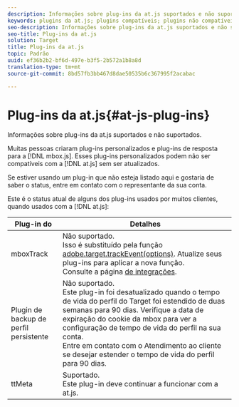 ```yaml
---
description: Informações sobre plug-ins da at.js suportados e não suportados.
keywords: plugins da at.js; plugins compatíveis; plugins não compatíveis
seo-description: Informações sobre plug-ins da at.js suportados e não suportados.
seo-title: Plug-ins da at.js
solution: Target
title: Plug-ins da at.js
topic: Padrão
uuid: ef36b2b2-bf6d-497e-b3f5-2b572a1b8a8d
translation-type: tm+mt
source-git-commit: 8bd57fb3bb467d8dae50535b6c367995f2acabac

---
```



# Plug-ins da at.js{#at-js-plug-ins}

Informações sobre plug-ins da at.js suportados e não suportados.

Muitas pessoas criaram plug-ins personalizados e plug-ins de resposta para a [!DNL mbox.js]. Esses plug-ins personalizados podem não ser compatíveis com a [!DNL at.js] sem ser atualizados.

Se estiver usando um plug-in que não esteja listado aqui e gostaria de saber o status, entre em contato com o representante da sua conta.

Este é o status atual de alguns dos plug-ins usados por muitos clientes, quando usados com a [!DNL at.js]:

| Plug-in do | Detalhes |
|--- |--- |
| mboxTrack | Não suportado.<br>Isso é substituído pela função [adobe.target.trackEvent(options)](/help/c-implementing-target/c-implementing-target-for-client-side-web/adobe-target-trackevent.md). Atualize seus plug-ins para aplicar a nova função.<br>Consulte a página [de integrações](/help/c-implementing-target/c-implementing-target-for-client-side-web/c-how-atjs-works/target-atjs-integrations.md). |
| Plugin de backup de perfil persistente | Não suportado.<br>Este plug-in foi desatualizado quando o tempo de vida do perfil do Target foi estendido de duas semanas para 90 dias. Verifique a data de expiração do cookie da mbox para ver a configuração de tempo de vida do perfil na sua conta.<br>Entre em contato com o Atendimento ao cliente se desejar estender o tempo de vida do perfil para 90 dias. |
| ttMeta | Suportado.<br>Este plug-in deve continuar a funcionar com a at.js. |